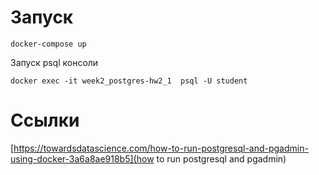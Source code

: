 


# Запуск

```
docker-compose up
```


Запуск psql консоли 
```
docker exec -it week2_postgres-hw2_1  psql -U student
```



# Ссылки

[https://towardsdatascience.com/how-to-run-postgresql-and-pgadmin-using-docker-3a6a8ae918b5](how to run postgresql and pgadmin)



